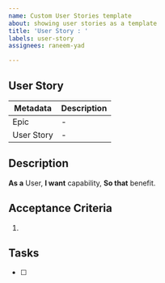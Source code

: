 ```yaml
---
name: Custom User Stories template
about: showing user stories as a template
title: 'User Story : '
labels: user-story
assignees: raneem-yad

---
```


## User Story
| Metadata | Description |
| -------- | ----------- |
| Epic | - |
| User Story | - |

## Description
**As a** User, **I want** capability, **So that** benefit.

## Acceptance Criteria
1. 

## Tasks
- [ ]

